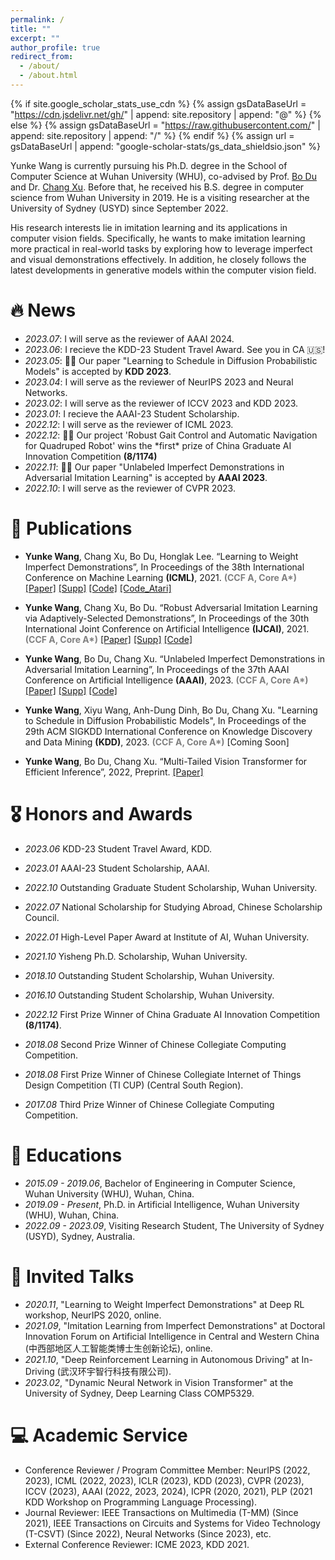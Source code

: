 ```yaml
---
permalink: /
title: ""
excerpt: ""
author_profile: true
redirect_from: 
  - /about/
  - /about.html
---
```


{% if site.google_scholar_stats_use_cdn %}
{% assign gsDataBaseUrl = "https://cdn.jsdelivr.net/gh/" | append: site.repository | append: "@" %}
{% else %}
{% assign gsDataBaseUrl = "https://raw.githubusercontent.com/" | append: site.repository | append: "/" %}
{% endif %}
{% assign url = gsDataBaseUrl | append: "google-scholar-stats/gs_data_shieldsio.json" %}

<span class='anchor' id='about-me'></span>


Yunke Wang is currently pursuing his Ph.D. degree in the School of Computer Science at Wuhan University (WHU), co-advised by Prof. [Bo Du](http://cs.whu.edu.cn/info/1019/2892.htm) and Dr. [Chang Xu](http://changxu.xyz). Before that, he received his B.S. degree in computer science from Wuhan University in 2019. He is a visiting researcher at the University of Sydney (USYD) since September 2022.

His research interests lie in imitation learning and its applications in computer vision fields. Specifically, he wants to make imitation learning more practical in real-world tasks by exploring how to leverage imperfect and visual demonstrations effectively. In addition, he closely follows the latest developments in generative models within the computer vision field.

# 🔥 News
- *2023.07*: I will serve as the reviewer of AAAI 2024.
- *2023.06*: I recieve the KDD-23 Student Travel Award. See you in CA 🇺🇸!
- *2023.05*: 🎉🎉 Our paper "Learning to Schedule in Diffusion Probabilistic Models" is accepted by **KDD 2023**.
- *2023.04*: I will serve as the reviewer of NeurIPS 2023 and Neural Networks.
- *2023.02*: I will serve as the reviewer of ICCV 2023 and KDD 2023.
- *2023.01*: I recieve the AAAI-23 Student Scholarship.
- *2022.12*: I will serve as the reviewer of ICML 2023.
- *2022.12*: 🎉🎉 Our project 'Robust Gait Control and Automatic Navigation for Quadruped Robot' wins the \*first\* prize of China Graduate AI Innovation Competition **(8/1174)**
- *2022.11*: 🎉🎉 Our paper "Unlabeled Imperfect Demonstrations in Adversarial Imitation Learning" is accepted by **AAAI 2023**. 
- *2022.10*: I will serve as the reviewer of CVPR 2023.

# 📝 Publications 
- **Yunke Wang**, Chang Xu, Bo Du, Honglak Lee. “Learning to Weight Imperfect Demonstrations”, In Proceedings of the 38th International Conference on Machine Learning **(ICML)**, 2021.
<strong style="color:gray">(CCF A, Core A\*)</strong>
[[Paper]](http://proceedings.mlr.press/v139/wang21aa/wang21aa.pdf)
[[Supp]](http://proceedings.mlr.press/v139/wang21aa/wang21aa-supp.pdf)
[[Code]](https://github.com/yunke-wang/WGAIL)
[[Code_Atari]](https://github.com/yunke-wang/gail_atari)

- **Yunke Wang**, Chang Xu, Bo Du. “Robust Adversarial Imitation Learning via Adaptively-Selected Demonstrations”, In Proceedings of the 30th International Joint Conference on Artificial Intelligence **(IJCAI)**, 2021.
<strong style="color:gray">(CCF A, Core A\*)</strong>
[[Paper]](https://www.ijcai.org/proceedings/2021/0434.pdf)
[[Supp]](https://github.com/yunke-wang/yunke-wang.github.io/blob/main/docs/IJCAI__21_Robust_Adversarial_Imitation_Learning_via_Adaptively_Selected_Demonstrations.pdf)
[[Code]](https://github.com/yunke-wang/SAIL)

- **Yunke Wang**, Bo Du, Chang Xu. “Unlabeled Imperfect Demonstrations in Adversarial Imitation Learning”, In Proceedings of the 37th AAAI Conference on Artificial Intelligence **(AAAI)**, 2023.
<strong style="color:gray">(CCF A, Core A\*)</strong>
[[Paper]](https://arxiv.org/pdf/2302.06271.pdf)
[[Supp]](https://github.com/yunke-wang/yunke-wang.github.io/blob/main/docs/Appendix_For_UID.pdf)
[[Code]](https://github.com/yunke-wang/UID)

- **Yunke Wang**, Xiyu Wang, Anh-Dung Dinh, Bo Du, Chang Xu. "Learning to Schedule in Diffusion Probabilistic Models", In Proceedings of the 29th ACM SIGKDD International Conference on Knowledge Discovery and Data Mining **(KDD)**, 2023.
<strong style="color:gray">(CCF A, Core A\*)</strong>
[Coming Soon]

- **Yunke Wang**, Bo Du, Chang Xu. “Multi-Tailed Vision Transformer for Efficient Inference”, 2022, Preprint.
[[Paper]](https://arxiv.org/pdf/2203.01587.pdf)

<!-- <div class='paper-box'><div class='paper-box-image'><div><div class="badge">CVPR 2016</div><img src='images/500x300.png' alt="sym" width="100%"></div></div>
<div class='paper-box-text' markdown="1">

[Deep Residual Learning for Image Recognition](https://openaccess.thecvf.com/content_cvpr_2016/papers/He_Deep_Residual_Learning_CVPR_2016_paper.pdf)

**Kaiming He**, Xiangyu Zhang, Shaoqing Ren, Jian Sun

[**Project**](https://scholar.google.com/citations?view_op=view_citation&hl=zh-CN&user=DhtAFkwAAAAJ&citation_for_view=DhtAFkwAAAAJ:ALROH1vI_8AC) <strong><span class='show_paper_citations' data='DhtAFkwAAAAJ:ALROH1vI_8AC'></span></strong>
- Lorem ipsum dolor sit amet, consectetur adipiscing elit. Vivamus ornare aliquet ipsum, ac tempus justo dapibus sit amet. 
</div>
</div> -->
 
# 🎖 Honors and Awards
- *2023.06* KDD-23 Student Travel Award, KDD.
- *2023.01* AAAI-23 Student Scholarship, AAAI. 
- *2022.10* Outstanding Graduate Student Scholarship, Wuhan University. 
- *2022.07* National Scholarship for Studying Abroad, Chinese Scholarship Council.
- *2022.01* High-Level Paper Award at Institute of AI, Wuhan University. 
- *2021.10* Yisheng Ph.D. Scholarship, Wuhan University. 
- *2018.10* Outstanding Student Scholarship, Wuhan University.
- *2016.10* Outstanding Student Scholarship, Wuhan University.

- *2022.12* First Prize Winner of China Graduate AI Innovation Competition **(8/1174)**.
- *2018.08* Second Prize Winner of Chinese Collegiate Computing Competition.
- *2018.08* First Prize Winner of Chinese Collegiate Internet of Things Design Competition (TI CUP) (Central South Region).
- *2017.08* Third Prize Winner of Chinese Collegiate Computing Competition.

# 📖 Educations
- *2015.09 - 2019.06*, Bachelor of Engineering in Computer Science, Wuhan University (WHU), Wuhan, China.
- *2019.09 - Present*, Ph.D. in Artificial Intelligence, Wuhan University (WHU), Wuhan, China.
- *2022.09 - 2023.09*, Visiting Research Student, The University of Sydney (USYD), Sydney, Australia.

# 💬 Invited Talks
- *2020.11*, "Learning to Weight Imperfect Demonstrations" at Deep RL workshop, NeurIPS 2020, online.
- *2021.09*, "Imitation Learning from Imperfect Demonstrations" at Doctoral Innovation Forum on Artificial Intelligence in Central and Western China (中西部地区人工智能类博士生创新论坛), online.
- *2021.10*, "Deep Reinforcement Learning in Autonomous Driving" at In-Driving (武汉环宇智行科技有限公司).
- *2023.02*, "Dynamic Neural Network in Vision Transformer" at the University of Sydney, Deep Learning Class COMP5329.

# 💻 Academic Service
- Conference Reviewer / Program Committee Member: NeurIPS (2022, 2023), ICML (2022, 2023), ICLR (2023), KDD (2023), CVPR (2023), ICCV (2023), AAAI (2022, 2023, 2024), ICPR (2020, 2021), PLP (2021 KDD Workshop on Programming Language Processing).
- Journal Reviewer: IEEE Transactions on Multimedia (T-MM) (Since 2021), IEEE Transactions on Circuits and Systems for Video Technology (T-CSVT) (Since 2022), Neural Networks (Since 2023), etc.
- External Conference Reviewer: ICME 2023, KDD 2021.
